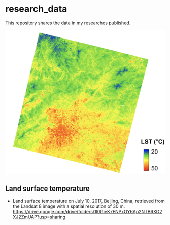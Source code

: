 # research_data
This repository shares the data in my researches published.

![alt text](lst_2017_07_10_beijing.png)
## Land surface temperature
- Land surface temperature on July 10, 2017, Beijing, China, retrieved from the Landsat 8 image with a spatial resolution of 30 m.
https://drive.google.com/drive/folders/1l0GieK7ENPxOY6Ap2NTB6XO2XJ2ZmUAP?usp=sharing
